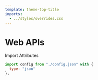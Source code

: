 ```yaml
---
template: theme-top-title
imports:
  - ../styles/overrides.css
---
```


# Web APIs

Import Attributes

```js
import config from "./config.json" with { 
  type: "json"
};
```